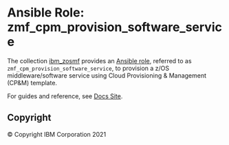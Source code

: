 # Ansible Role: zmf_cpm_provision_software_service
The collection [ibm_zosmf](../../README.md) provides an [Ansible role](https://docs.ansible.com/ansible/latest/user_guide/playbooks_reuse_roles.html), referred to as `zmf_cpm_provision_software_service`, to provision a z/OS middleware/software service using Cloud Provisioning & Management (CP&M) template.

For guides and reference, see [Docs Site](https://ibm.github.io/ibm_zosmf/roles/zmf_cpm_provision_software_service.html).

## Copyright
© Copyright IBM Corporation 2021
